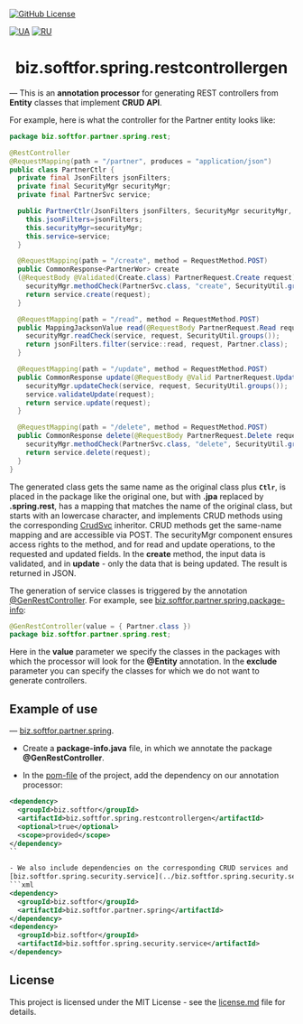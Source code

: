 [![GitHub License](https://img.shields.io/github/license/ovsyannykov/biz.softfor)](license.md)

[![UA](https://img.shields.io/badge/UA-yellow)](readme.ua.md)
[![RU](https://img.shields.io/badge/RU-black)](readme.ru.md)

<h1 align="center">biz.softfor.spring.restcontrollergen</h1>

— This is an **annotation processor** for generating REST controllers from
**Entity** classes that implement **CRUD API**.

For example, here is what the controller for the Partner entity looks like:
```java
package biz.softfor.partner.spring.rest;

@RestController
@RequestMapping(path = "/partner", produces = "application/json")
public class PartnerCtlr {
  private final JsonFilters jsonFilters;
  private final SecurityMgr securityMgr;
  private final PartnerSvc service;

  public PartnerCtlr(JsonFilters jsonFilters, SecurityMgr securityMgr, PartnerSvc service) {
    this.jsonFilters=jsonFilters;
    this.securityMgr=securityMgr;
    this.service=service;
  }

  @RequestMapping(path = "/create", method = RequestMethod.POST)
  public CommonResponse<PartnerWor> create
  (@RequestBody @Validated(Create.class) PartnerRequest.Create request) {
    securityMgr.methodCheck(PartnerSvc.class, "create", SecurityUtil.groups());
    return service.create(request);
  }

  @RequestMapping(path = "/read", method = RequestMethod.POST)
  public MappingJacksonValue read(@RequestBody PartnerRequest.Read request) {
    securityMgr.readCheck(service, request, SecurityUtil.groups());
    return jsonFilters.filter(service::read, request, Partner.class);
  }

  @RequestMapping(path = "/update", method = RequestMethod.POST)
  public CommonResponse update(@RequestBody @Valid PartnerRequest.Update request) {
    securityMgr.updateCheck(service, request, SecurityUtil.groups());
    service.validateUpdate(request);
    return service.update(request);
  }

  @RequestMapping(path = "/delete", method = RequestMethod.POST)
  public CommonResponse delete(@RequestBody PartnerRequest.Delete request) {
    securityMgr.methodCheck(PartnerSvc.class, "delete", SecurityUtil.groups());
    return service.delete(request);
  }
}
```

The generated class gets the same name as the original class plus **```Ctlr```**,
is placed in the package like the original one, but with **.jpa** replaced by
**.spring.rest**, has a mapping that matches the name of the original class,
but starts with an lowercase character, and implements CRUD methods using the
corresponding [CrudSvc](../biz.softfor.spring.jpa.crud/src/main/java/biz/softfor/spring/jpa/crud/CrudSvc.java)
inheritor. CRUD methods get the same-name mapping and are accessible via POST.
The securityMgr component ensures access rights to the method, and for read and
update operations, to the requested and updated fields. In the **create** method,
the input data is validated, and in **update** - only the data that is being
updated. The result is returned in JSON.

The generation of service classes is triggered by the annotation
[@GenRestController](src/main/java/biz/softfor/spring/restcontrollergen/GenRestController.java).
For example, see [biz.softfor.partner.spring.package-info](../biz.softfor.partner.spring/src/main/java/biz/softfor/user/spring/package-info.java):
```java
@GenRestController(value = { Partner.class })
package biz.softfor.partner.spring.rest;
```
Here in the **value** parameter we specify the classes in the packages with
which the processor will look for the **@Entity** annotation. In the **exclude**
parameter you can specify the classes for which we do not want to generate
controllers.

## Example of use

— [biz.softfor.partner.spring](../biz.softfor.partner.spring).

- Create a **package-info.java** file, in which we annotate the package
**@GenRestController**.

- In the [pom-file](../biz.softfor.partner.spring.rest/pom.xml) of the project,
add the dependency on our annotation processor:
```xml
<dependency>
  <groupId>biz.softfor</groupId>
  <artifactId>biz.softfor.spring.restcontrollergen</artifactId>
  <optional>true</optional>
  <scope>provided</scope>
</dependency>
``

- We also include dependencies on the corresponding CRUD services and
[biz.softfor.spring.security.service](../biz.softfor.spring.security.service):
```xml
<dependency>
  <groupId>biz.softfor</groupId>
  <artifactId>biz.softfor.partner.spring</artifactId>
</dependency>
<dependency>
  <groupId>biz.softfor</groupId>
  <artifactId>biz.softfor.spring.security.service</artifactId>
</dependency>
```

## License

This project is licensed under the MIT License - see the [license.md](license.md) file for details.
